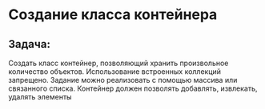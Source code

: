 # Создание класса контейнера

## Задача:
Создать класс контейнер, позволяющий хранить произвольное количество объектов. Использование встроенных коллекций запрещено.  Задание можно реализовать с помощью массива или связанного списка. Контейнер должен позволять добавлять, извлекать, удалять элементы
